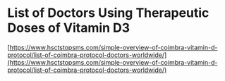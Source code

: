 # List of Doctors Using Therapeutic Doses of Vitamin D3

[https://www.hsctstopsms.com/simple-overview-of-coimbra-vitamin-d-protocol/list-of-coimbra-protocol-doctors-worldwide/](https://www.hsctstopsms.com/simple-overview-of-coimbra-vitamin-d-protocol/list-of-coimbra-protocol-doctors-worldwide/)